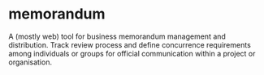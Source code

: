 # memorandum
A (mostly web) tool for business memorandum management and distribution. Track review process and define concurrence requirements among individuals or groups for official communication within a project or organisation. 
